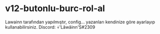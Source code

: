 # v12-butonlu-burc-rol-al
Lawainn tarafından yapılmıştır, config... yazanları kendinize göre ayarlayıp kullanabilirsiniz. Discord: ⍭'Lâwâinn'S#2309
